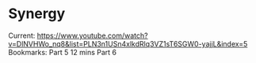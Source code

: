 # Synergy


Current: https://www.youtube.com/watch?v=DlNVHWo_nq8&list=PLN3n1USn4xlkdRlq3VZ1sT6SGW0-yajjL&index=5
Bookmarks:
Part 5 12 mins
Part 6